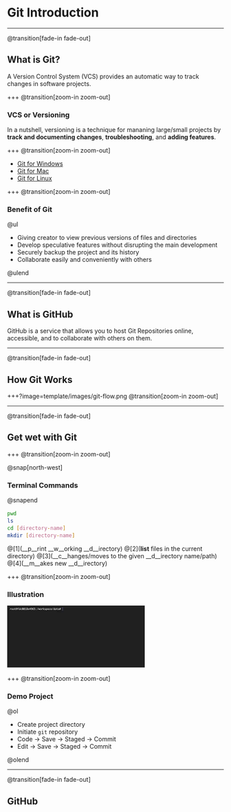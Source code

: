 # Git Introduction

---
@transition[fade-in fade-out]

## What is Git?

A Version Control System (VCS) provides an automatic way to track changes in software projects.

+++
@transition[zoom-in zoom-out]

### VCS or Versioning

In a nutshell, versioning is a technique for mananing large/small projects by __track and documenting changes__, __troubleshooting__, and __adding features__.

+++
@transition[zoom-in zoom-out]

- [Git for Windows](https://git-scm.com/download/mac)
- [Git for Mac](https://git-scm.com/download/mac)
- [Git for Linux](https://git-scm.com/download/linux)

+++
@transition[zoom-in zoom-out]

### Benefit of Git

@ul

- Giving creator to view previous versions of files and directories
- Develop speculative features without disrupting the main development
- Securely backup the project and its history
- Collaborate easily and conveniently with others

@ulend

---
@transition[fade-in fade-out]

## What is GitHub

GitHub is a service that allows you to host Git Repositories online, accessible, and to collaborate with others on them.

---
@transition[fade-in fade-out]

## How Git Works

+++?image=template/images/git-flow.png
@transition[zoom-in zoom-out]

---
@transition[fade-in fade-out]

## Get wet with Git

+++
@transition[zoom-in zoom-out]

@snap[north-west]
<h3>Terminal Commands</h3>
@snapend

```bash
pwd
ls
cd [directory-name]
mkdir [directory-name]
```

@[1](__p__rint __w__orking __d__irectory)
@[2](__list__ files in the current directory)
@[3](__c__hanges/moves to the given __d__irectory name/path)
@[4](__m__akes new __d__irectory)

+++
@transition[zoom-in zoom-out]

### Illustration

![common terminal commands](template/gif/terminal.gif)

+++
@transition[zoom-in zoom-out]

### Demo Project

@ol

- Create project directory
- Initiate `git` repository
- Code → Save → Staged → Commit
- Edit → Save → Staged → Commit

@olend

---
@transition[fade-in fade-out]

## GitHub